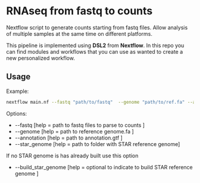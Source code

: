 # RNAseq from fastq to counts 

Nextflow script to generate counts starting from fastq files.
Allow analysis of multiple samples at the same time on different platforms.

This pipeline is implemented using **DSL2** from **Nextflow**.
In this repo you can find modules and workflows that you can use as wanted to create a new personalized workflow.

## Usage

Example:

```bash
nextflow main.nf --fastq "path/to/fastq"  --genome "path/to/ref.fa" --annotation "path/to/annotation.gtf" --star_genome "path/to/starGenome/dir" -with-report report.html
```

Options:
* --fastq        [help = path to fastq files to parse to counts ]
* --genome       [help = path to reference genome.fa ]
* --annotation   [help = path to annotation.gtf ]
* --star_genome  [help = path to folder with STAR reference genome]

If no STAR genome is has already built use this option
* --build_star_genome  [help = optional to indicate to build STAR reference genome  ]



